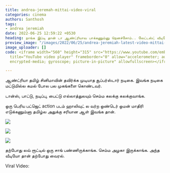 ```yaml
---
title: andrea-jeremah-mittai-video-viral
categories: cinema
authors: Santhosh
tags:
- andrea jeremiah
date: 2022-06-25 12:59:22 +0530
heading: நாங்க இப்டி தான் டா ஆண்ட்ரியாவ பாக்கணும்னு நெனச்சோம்.. லேட்டஸ்ட் வீடியோ வைரல்..!
preview_image: "/images/2022/06/25/andrea-jeremiah-latest-video-mittai-jpg.jpeg"
image_uploader: []
code: <iframe width="560" height="315" src="https://www.youtube.com/embed/1na9v3hHoKY"
  title="YouTube video player" frameborder="0" allow="accelerometer; autoplay; clipboard-write;
  encrypted-media; gyroscope; picture-in-picture" allowfullscreen></iframe>

---
```

ஆண்ட்ரியா தமிழ் சினிமாவின் தவிர்க்க முடியாத சூப்பர்ஸ்டார் நடிகை. இவங்க நடிகை மட்டுமில்ல கமல் போல பல முகங்களை கொண்டவர்.

டான்ஸ், பாட்டு, நடிப்பு, பைட்டு எல்லாத்துலயும் செம்ம கலக்கு கலக்குவாங்க.

ஒரு பெரிய பட்ஜெட் action படம் ஹாலிவுட் ல வர்ற ஒண்டெர் ஒமன் மாதிரி எடுக்கணும்னா தமிழ்ல அதுக்கு சரியான ஆள் இவங்க தான்.

![](/images/2022/06/25/andrea-jeremiah-mittai-song-1-jpg.jpeg)

![](/images/2022/06/25/andrea-jeremiah-mittai-song-3-jpg.jpeg)

![](/images/2022/06/25/andrea-jeremiah-mittai-song-2-jpg.jpeg)

தற்போது லவ் ரூட்டில் ஒரு சாங் பண்ணிருக்காங்க. செம்ம அழகா இருக்காங்க. அந்த வீடியோ தான் தற்போது வைரல்.

Viral Video:
